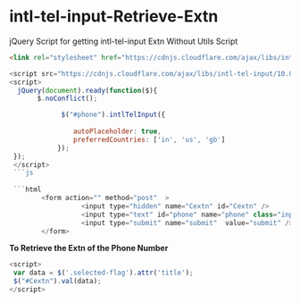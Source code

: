 # intl-tel-input-Retrieve-Extn
jQuery Script for getting intl-tel-input Extn Without Utils Script


```html
<link rel="stylesheet" href="https://cdnjs.cloudflare.com/ajax/libs/intl-tel-input/10.0.6/css/intlTelInput.css" />
```

```js
<script src="https://cdnjs.cloudflare.com/ajax/libs/intl-tel-input/10.0.6/js/intlTelInput.min.js"></script>
<script>
  jQuery(document).ready(function($){
	   $.noConflict();

             $("#phone").intlTelInput({
  
                autoPlaceholder: true,
                preferredCountries: ['in', 'us', 'gb']
            });
 });
 </script>
 ```js
 
 ```html
        <form action="" method="post"  >
                  <input type="hidden" name="Cextn" id="Cextn" />
                  <input type="text" id="phone" name="phone" class="input-text" value=""  maxlength="13"/>
                  <input type="submit" name="submit"  value="submit" />
        </form>
 ```
 **To Retrieve the Extn of the Phone Number**
 ```js
 <script>
  var data = $('.selected-flag').attr('title');
  $("#Cextn").val(data);
</script>
```
